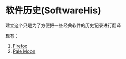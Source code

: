 # 软件历史(SoftwareHis)

建立这个只是为了方便把一些经典软件的历史记录进行翻译

现有：
1. [Firefox](Firefox/Firefox.en.md)
2. [Pale Moon](Palemoon/Palemoon.en.md)

